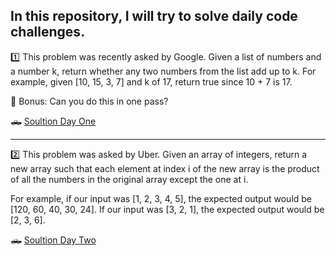 ## In this repository, I will try to solve daily code challenges.

1️⃣ This problem was recently asked by Google. Given a list of numbers and a number k, return whether any two numbers from the list add up to k. For example, given [10, 15, 3, 7] and k of 17, return true since 10 + 7 is 17.

🏅 Bonus: Can you do this in one pass?

🛻 [Soultion Day One](https://github.com/anudwigna/daily-coding-problem/blob/main/day_one.py)

<hr>

2️⃣ This problem was asked by Uber. Given an array of integers, return a new array such that each element at index i of the new array is the product of all the numbers in the original array except the one at i.

For example, if our input was [1, 2, 3, 4, 5], the expected output would be [120, 60, 40, 30, 24]. If our input was [3, 2, 1], the expected output would be [2, 3, 6].

🛻 [Soultion Day Two](https://github.com/anudwigna/daily-coding-problem/blob/main/day_two.py)